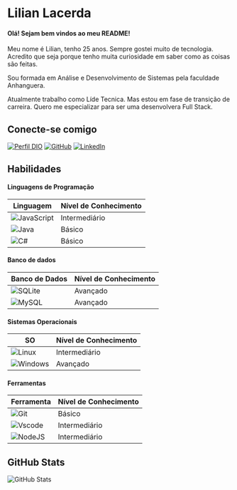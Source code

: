 
# Lilian Lacerda

#### Olá! Sejam bem vindos ao meu README!

Meu nome é Lilian, tenho 25 anos. Sempre gostei muito de tecnologia. Acredito que seja porque tenho muita curiosidade em saber como as coisas são feitas. 
 
Sou formada em Análise e Desenvolvimento de Sistemas pela faculdade Anhanguera. 
 
Atualmente trabalho como Líde Tecnica. Mas estou em fase de transição de carreira. Quero me especializar para ser uma desenvolvera Full Stack. 

## Conecte-se comigo
[![Perfil DIO](https://img.shields.io/badge/DIO-1E90FF?style=for-the-badge)](https://web.dio.me/users/lilianraiany?tab=achievements)
[![GitHub](https://img.shields.io/badge/GitHub-100000?style=for-the-badge&logo=github&logoColor=white)](https://github.com/lilianlacerda)
[![LinkedIn](https://img.shields.io/badge/LinkedIn-0077B5?style=for-the-badge&logo=linkedin&logoColor=white)](https://www.linkedin.com/in/lilian-lacerda-47112a212/)

## Habilidades
#### Linguagens de Programação

|**Linguagem**| **Nível de Conhecimento** |
|---------|-------|
 ![JavaScript](https://img.shields.io/badge/JavaScript-F7DF1E?style=for-the-badge&logo=javascript&logoColor=black)| Intermediário | 
![Java](https://img.shields.io/badge/java-%23ED8B00.svg?style=for-the-badge&logo=openjdk&logoColor=white) |Básico
![C#](https://img.shields.io/badge/C%23-239120?style=for-the-badge&logo=c-sharp&logoColor=white) | Básico

#### Banco de dados
|**Banco de Dados**| **Nível de Conhecimento** |
|---------|-------|
![SQLite](https://img.shields.io/badge/SQLite-000?style=for-the-badge&logo=sqlite&logoColor=07405E) | Avançado
![MySQL](https://img.shields.io/badge/MySQL-00000F?style=for-the-badge&logo=mysql&logoColor=white) | Avançado

#### Sistemas Operacionais
|**SO**| **Nível de Conhecimento** |
|---------|-------|
![Linux](https://img.shields.io/badge/Linux-000?style=for-the-badge&logo=linux&logoColor=FCC624) | Intermediário
![Windows](https://img.shields.io/badge/Windows-000?style=for-the-badge&logo=windows&logoColor=2CA5E0) | Avançado

#### Ferramentas
|**Ferramenta**| **Nível de Conhecimento** |
|---------|-------|
![Git](https://img.shields.io/badge/GIT-E44C30?style=for-the-badge&logo=git&logoColor=white) | Básico
![Vscode](https://img.shields.io/badge/Vscode-007ACC?style=for-the-badge&logo=visual-studio-code&logoColor=white) | Intermediário
![NodeJS](https://img.shields.io/badge/node.js-6DA55F?style=for-the-badge&logo=node.js&logoColor=white) | Intermediário

## GitHub Stats
![GitHub Stats](https://github-readme-stats.vercel.app/api?username=lilianlacerda&theme=transparent&bg_color=000&border_color=30A3DC&show_icons=true&icon_color=30A3DC&title_color=E94D5F&text_color=FFF)